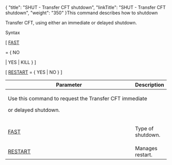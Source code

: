 {
    "title": "SHUT - Transfer CFT shutdown",
    "linkTitle": "SHUT - Transfer CFT shutdown",
    "weight": "350"
}<span id="About_the_SHUT_Command"></span>This command describes how to shutdown
Transfer CFT, using either an immediate or delayed shutdown.

Syntax

\[ [FAST](../../../c_intro_userinterfaces/command_summary/parameter_intro/fast)
= { NO
| YES | KILL } \]

\[ [RESTART](../../../c_intro_userinterfaces/command_summary/parameter_intro/restart) = { YES | NO } \]

<table data-cellspacing="0">
<thead>
<tr class="header">
<th>Parameter</th>
<th>Description</th>
</tr>
</thead>
<tbody>
<tr class="odd" data-valign="top">
<td colspan="2" width="80.018%"><p>Use this command to request the Transfer CFT immediate
or delayed shutdown.</p></td>
</tr>
<tr class="even" data-valign="top">
<td width="23.009%"><p><a href="../../../c_intro_userinterfaces/command_summary/parameter_intro/fast">FAST</a> </p></td>
<td width="57.009%"><p>Type of shutdown.</p></td>
</tr>
<tr class="odd" data-valign="top">
<td width="80.018%"><a href="../../../c_intro_userinterfaces/command_summary/parameter_intro/restart">RESTART</a></td>
<td>Manages restart.</td>
</tr>
</tbody>
</table>

